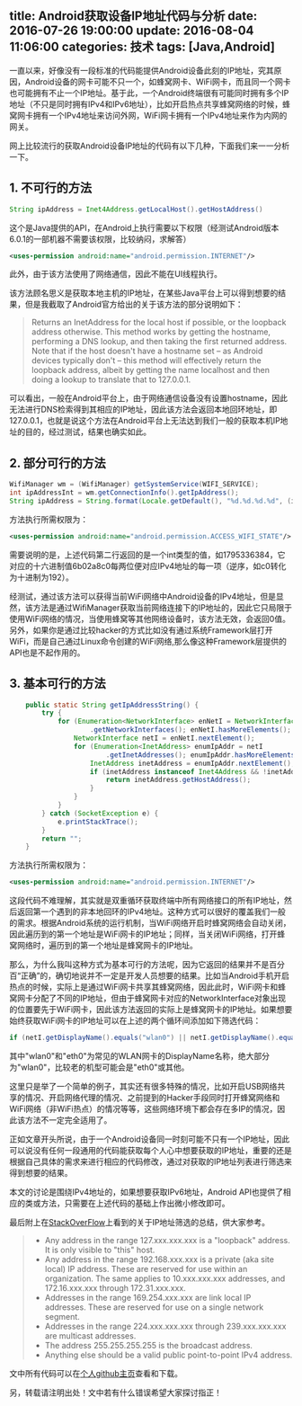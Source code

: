 ﻿title: Android获取设备IP地址代码与分析
date: 2016-07-26 19:00:00 
update: 2016-08-04 11:06:00
categories: 技术
tags: [Java,Android]
---
一直以来，好像没有一段标准的代码能提供Android设备此刻的IP地址，究其原因，Android设备的网卡可能不只一个，如蜂窝网卡、WiFi网卡，而且同一个网卡也可能拥有不止一个IP地址。基于此，一个Android终端很有可能同时拥有多个IP地址（不只是同时拥有IPv4和IPv6地址），比如开启热点共享蜂窝网络的时候，蜂窝网卡拥有一个IPv4地址来访问外网，WiFi网卡拥有一个IPv4地址来作为内网的网关。

网上比较流行的获取Android设备IP地址的代码有以下几种，下面我们来一一分析一下。

## 1. 不可行的方法
```java
String ipAddress = Inet4Address.getLocalHost().getHostAddress()
```
这个是Java提供的API，在Android上执行需要以下权限（经测试Android版本6.0.1的一部机器不需要该权限，比较纳闷，求解答）
```xml
<uses-permission android:name="android.permission.INTERNET"/>
```
此外，由于该方法使用了网络通信，因此不能在UI线程执行。

该方法顾名思义是获取本地主机的IP地址，在某些Java平台上可以得到想要的结果，但是我截取了Android官方给出的关于该方法的部分说明如下：
> Returns an InetAddress for the local host if possible, or the loopback address otherwise. This method works by getting the hostname, performing a DNS lookup, and then taking the first returned address. 
Note that if the host doesn't have a hostname set – as Android devices typically don't – this method will effectively return the loopback address, albeit by getting the name localhost and then doing a lookup to translate that to 127.0.0.1.

<!--more-->

可以看出，一般在Android平台上，由于网络通信设备没有设置hostname，因此无法进行DNS检索得到其相应的IP地址，因此该方法会返回本地回环地址，即127.0.0.1，也就是说这个方法在Android平台上无法达到我们一般的获取本机IP地址的目的，经过测试，结果也确实如此。
## 2. 部分可行的方法
```java
WifiManager wm = (WifiManager) getSystemService(WIFI_SERVICE);
int ipAddressInt = wm.getConnectionInfo().getIpAddress();
String ipAddress = String.format(Locale.getDefault(), "%d.%d.%d.%d", (ipAddressInt & 0xff), (ipAddressInt >> 8 & 0xff), (ipAddressInt >> 16 & 0xff), (ipAddressInt >> 24 & 0xff));
```
方法执行所需权限为：
```xml
<uses-permission android:name="android.permission.ACCESS_WIFI_STATE"/>
```
需要说明的是，上述代码第二行返回的是一个int类型的值，如1795336384，它对应的十六进制值6b02a8c0每两位便对应IPv4地址的每一项（逆序，如c0转化为十进制为192）。

经测试，通过该方法可以获得当前WiFi网络中Android设备的IPv4地址，但是显然，该方法是通过WifiManager获取当前网络连接下的IP地址的，因此它只局限于使用WiFi网络的情况，当使用蜂窝等其他网络设备时，该方法无效，会返回0值。另外，如果你是通过比较hacker的方式比如没有通过系统Framework层打开WiFi，而是自己通过Linux命令创建的WiFi网络,那么像这种Framework层提供的API也是不起作用的。
## 3. 基本可行的方法
```java
    public static String getIpAddressString() {
        try {
            for (Enumeration<NetworkInterface> enNetI = NetworkInterface
                    .getNetworkInterfaces(); enNetI.hasMoreElements(); ) {
                NetworkInterface netI = enNetI.nextElement();
                for (Enumeration<InetAddress> enumIpAddr = netI
                        .getInetAddresses(); enumIpAddr.hasMoreElements(); ) {
                    InetAddress inetAddress = enumIpAddr.nextElement();
                    if (inetAddress instanceof Inet4Address && !inetAddress.isLoopbackAddress()) {
                        return inetAddress.getHostAddress();
                    }
                }
            }
        } catch (SocketException e) {
            e.printStackTrace();
        }
        return "";
    }
```
方法执行所需权限为：
```xml
<uses-permission android:name="android.permission.INTERNET"/>
```
这段代码不难理解，其实就是双重循环获取终端中所有网络接口的所有IP地址，然后返回第一个遇到的非本地回环的IPv4地址。这种方式可以很好的覆盖我们一般的需求。根据Android系统的运行机制，当WiFi网络开启时蜂窝网络会自动关闭，因此遍历到的第一个地址是WiFi网卡的IP地址；同样，当关闭WiFi网络，打开蜂窝网络时，遍历到的第一个地址是蜂窝网卡的IP地址。

那么，为什么我叫这种方式为基本可行的方法呢，因为它返回的结果并不是百分百“正确”的，确切地说并不一定是开发人员想要的结果。比如当Android手机开启热点的时候，实际上是通过WiFi网卡共享其蜂窝网络，因此此时，WiFi网卡和蜂窝网卡分配了不同的IP地址，但由于蜂窝网卡对应的NetworkInterface对象出现的位置要先于WiFi网卡，因此该方法返回的实际上是蜂窝网卡的IP地址。如果想要始终获取WiFi网卡的IP地址可以在上述的两个循环间添加如下筛选代码：
```java
if (netI.getDisplayName().equals("wlan0") || netI.getDisplayName().equals("eth0"))
```
其中"wlan0"和"eth0"为常见的WLAN网卡的DisplayName名称，绝大部分为"wlan0"，比较老的机型可能会是"eth0"或其他。

这里只是举了一个简单的例子，其实还有很多特殊的情况，比如开启USB网络共享的情况、开启网络代理的情况、之前提到的Hacker手段同时打开蜂窝网络和WiFi网络（非WiFi热点）的情况等等，这些网络环境下都会存在多IP的情况，因此该方法不一定完全适用了。

正如文章开头所说，由于一个Android设备同一时刻可能不只有一个IP地址，因此可以说没有任何一段通用的代码能获取每个人心中想要获取的IP地址，重要的还是根据自己具体的需求来进行相应的代码修改，通过对获取的IP地址列表进行筛选来得到想要的结果。

本文的讨论是围绕IPv4地址的，如果想要获取IPv6地址，Android API也提供了相应的类或方法，只需要在上述代码的基础上作出微小修改即可。

最后附上在[StackOverFlow](http://stackoverflow.com/questions/9481865/getting-the-ip-address-of-the-current-machine-using-java?noredirect=1&lq=1)上看到的关于IP地址筛选的总结，供大家参考。
> * Any address in the range 127.xxx.xxx.xxx is a "loopback" address. It is only visible to "this" host.
> * Any address in the range 192.168.xxx.xxx is a private (aka site local) IP address. These are reserved for use within an organization. The same applies to 10.xxx.xxx.xxx addresses, and 172.16.xxx.xxx through 172.31.xxx.xxx.
> * Addresses in the range 169.254.xxx.xxx are link local IP addresses. These are reserved for use on a single network segment.
> * Addresses in the range 224.xxx.xxx.xxx through 239.xxx.xxx.xxx are multicast addresses.
> * The address 255.255.255.255 is the broadcast address.
> * Anything else should be a valid public point-to-point IPv4 address.

文中所有代码可以在[个人github主页](https://github.com/GuoJinyu/AndroidUtils/tree/master)查看和下载。

另，转载请注明出处！文中若有什么错误希望大家探讨指正！